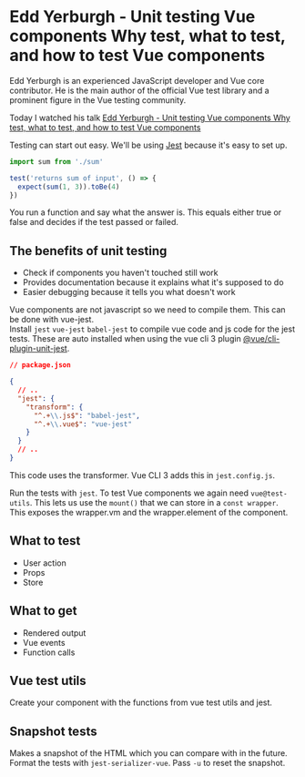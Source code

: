 # Edd Yerburgh - Unit testing Vue components Why test, what to test, and how to test Vue components

Edd Yerburgh is an experienced JavaScript developer and Vue core contributor. He is the main author of the official Vue test library and a prominent figure in the Vue testing community.

Today I watched his talk [Edd Yerburgh - Unit testing Vue components Why test, what to test, and how to test Vue components](https://youtu.be/LxXsGNXsMo8)

Testing can start out easy. We'll be using [Jest](https://vue-test-utils.vuejs.org/guides/testing-single-file-components-with-jest.html) because it's easy to set up.

```js
import sum from './sum'

test('returns sum of input', () => {
  expect(sum(1, 3)).toBe(4)
})
```

You run a function and say what the answer is. This equals either true or false and decides if the test passed or failed.

## The benefits of unit testing

- Check if components you haven't touched still work
- Provides documentation because it explains what it's supposed to do
- Easier debugging because it tells you what doesn't work

Vue components are not javascript so we need to compile them. This can be done with vue-jest.  
Install `jest` `vue-jest` `babel-jest` to compile vue code and js code for the jest tests. These are auto installed when using the vue cli 3 plugin [@vue/cli-plugin-unit-jest](https://github.com/vuejs/vue-cli/tree/dev/packages/@vue/cli-plugin-unit-jest#readme).

```json
// package.json

{
  // ..
  "jest": {
    "transform": {
      "^.+\\.js$": "babel-jest",
      "^.+\\.vue$": "vue-jest"
    }
  }
  // ..
}
```

This code uses the transformer. Vue CLI 3 adds this in `jest.config.js`.

Run the tests with `jest`. To test Vue components we again need `vue@test-utils`. This lets us use the `mount()` that we can store in a `const wrapper`. This exposes the wrapper.vm and the wrapper.element of the component.

## What to test

- User action
- Props
- Store

## What to get

- Rendered output
- Vue events
- Function calls

## Vue test utils

Create your component with the functions from vue test utils and jest.

## Snapshot tests

Makes a snapshot of the HTML which you can compare with in the future.
Format the tests with `jest-serializer-vue`.
Pass `-u` to reset the snapshot.
